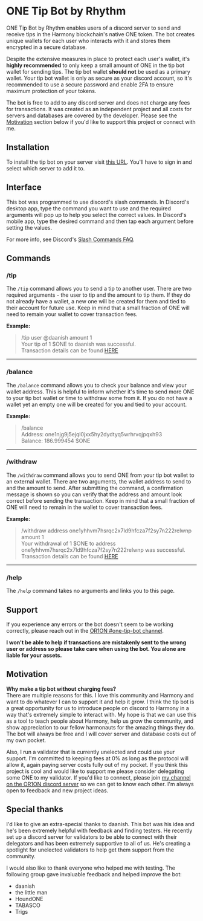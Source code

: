 
# ONE Tip Bot by Rhythm

ONE Tip Bot by Rhythm enables users of a discord server to send and receive tips in the Harmony blockchain's native ONE token. The bot creates unique wallets for each user who interacts with it and stores them encrypted in a secure database.

Despite the extensive measures in place to protect each user's wallet, it's **highly recommended** to only keep a small amount of ONE in the tip bot wallet for sending tips. The tip bot wallet **should not** be used as a primary wallet. Your tip bot wallet is only as secure as your discord account, so it's recommended to use a secure password and enable 2FA to ensure maximum protection of your tokens.

The bot is free to add to any discord server and does not charge any fees for transactions. It was created as an independent project and all costs for servers and databases are covered by the developer. Please see the [Motivation](#motivation) section below if you'd like to support this project or connect with me. 

## Installation

To install the tip bot on your server visit [this URL](https://discord.com/api/oauth2/authorize?client_id=895346702062616706&permissions=0&scope=bot%20applications.commands). You'll have to sign in and select which server to add it to.

## Interface

This bot was programmed to use discord's slash commands. In Discord's desktop app, type the command you want to use and the required arguments will pop up to help you select the correct values. In Discord's mobile app, type the desired command and then tap each argument before setting the values.

For more info, see Discord's [Slash Commands FAQ](https://support.discord.com/hc/en-us/articles/1500000368501-Slash-Commands-FAQ).

## Commands

### /tip <user> <amount>

The `/tip` command allows you to send a tip to another user. There are two required arguments - the user to tip and the amount to tip them. If they do not already have a wallet, a new one will be created for them and tied to their account for future use. Keep in mind that a small fraction of ONE will need to remain your wallet to cover transaction fees.

**Example:**

>/tip user @daanish amount 1  
>Your tip of 1 $ONE to daanish was successful.  
>Transaction details can be found [HERE](https://explorer.testnet.harmony.one/tx/0x25bd2d01f38c3bf1c4dc71d5d4ba040836819e6658b16aae1e2eaa19b4beab58)

--------------------------------

### /balance
The `/balance` command allows you to check your balance and view your wallet address. This is helpful to inform whether it's time to send more ONE to your tip bot wallet or time to withdraw some from it. If you do not have a wallet yet an empty one will be created for you and tied to your account.

**Example:**

>/balance  
>Address: one1njg9j5ejql0jxx5hy2dydtyq5wrhrvqjpqxh93  
>Balance: 186.999454 $ONE

--------------------------------

### /withdraw <address> <amount>
The `/withdraw` command allows you to send ONE from your tip bot wallet to an external wallet. There are two arguments, the wallet address to send to and the amount to send. After submitting the command, a confirmation message is shown so you can verify that the address and amount look correct before sending the transaction. Keep in mind that a small fraction of ONE will need to remain in the wallet to cover transaction fees.

**Example:**
>/withdraw address one1yhhvm7hsrqc2x7ld9hfcza7f2sy7n222relwnp amount 1  
>Your withdrawal of 1 $ONE to address one1yhhvm7hsrqc2x7ld9hfcza7f2sy7n222relwnp was successful.  
>Transaction details can be found [HERE](https://explorer.testnet.harmony.one/tx/0x0abab2e1ea2cdbd9f9617980c33d2aa3bb8840eecb726b3878d0040e5382b943)

--------------------------------

### /help
The `/help` command takes no arguments and links you to this page.

## Support

If you experience any errors or the bot doesn't seem to be working correctly, please reach out in the [OR1ON #one-tip-bot channel](https://discord.gg/bPtMAhXFsR).

**I won't be able to help if transactions are mistakenly sent to the wrong user or address so please take care when using the bot. You alone are liable for your assets.**

## Motivation
**Why make a tip bot without charging fees?**  
There are multiple reasons for this. I love this community and Harmony and want to do whatever I can to support it and help it grow. I think the tip bot is a great opportunity for us to introduce people on discord to Harmony in a way that's extremely simple to interact with. My hope is that we can use this as a tool to teach people about Harmony, help us grow the community, and show appreciation to our fellow harmonauts for the amazing things they do. The bot will always be free and I will cover server and database costs out of my own pocket.

Also, I run a validator that is currently unelected and could use your support. I'm committed to keeping fees at 0% as long as the protocol will allow it, again paying server costs fully out of my pocket. If you think this project is cool and would like to support me please consider delegating some ONE to my validator. If you'd like to connect, please join [my channel on the OR1ON discord server](https://discord.gg/3xFs4Q3Xja) so we can get to know each other. I'm always open to feedback and new project ideas.

## Special thanks

I'd like to give an extra-special thanks to daanish. This bot was his idea and he's been extremely helpful with feedback and finding testers. He recently set up a discord server for validators to be able to connect with their delegators and has been extremely supportive to all of us. He's creating a spotlight for unelected validators to help get them support from the community.

I would also like to thank everyone who helped me with testing. The following group gave invaluable feedback and helped improve the bot:  
- daanish
- the little man
- HoundONE
- TABASCO
- Trigs
